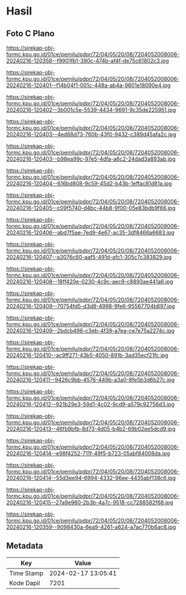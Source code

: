 # Hasil

## Foto C Plano

https://sirekap-obj-formc.kpu.go.id/01ce/pemilu/pdpr/72/04/05/20/08/7204052008006-20240216-120358--f9901fb1-390c-474b-af4f-de75c61802c3.jpg

https://sirekap-obj-formc.kpu.go.id/01ce/pemilu/pdpr/72/04/05/20/08/7204052008006-20240216-120401--f14b04f1-001c-448a-ab4a-9601e18090e4.jpg

https://sirekap-obj-formc.kpu.go.id/01ce/pemilu/pdpr/72/04/05/20/08/7204052008006-20240216-120402--3b001c5e-5539-4434-9691-9c35de225951.jpg

https://sirekap-obj-formc.kpu.go.id/01ce/pemilu/pdpr/72/04/05/20/08/7204052008006-20240216-120403--4ed68d73-760b-43f0-9432-c389d45afa2c.jpg

https://sirekap-obj-formc.kpu.go.id/01ce/pemilu/pdpr/72/04/05/20/08/7204052008006-20240216-120403--b98ea99c-97e5-4dfa-a6c2-24dad3a893ab.jpg

https://sirekap-obj-formc.kpu.go.id/01ce/pemilu/pdpr/72/04/05/20/08/7204052008006-20240216-120404--616bd808-9c59-45d2-b43b-1effac81d81a.jpg

https://sirekap-obj-formc.kpu.go.id/01ce/pemilu/pdpr/72/04/05/20/08/7204052008006-20240216-120405--c09f5740-d4bc-44b8-9f00-05e83bdb9f66.jpg

https://sirekap-obj-formc.kpu.go.id/01ce/pemilu/pdpr/72/04/05/20/08/7204052008006-20240216-120406--abd7f5ae-7ed9-4e67-ac35-3df8466a6683.jpg

https://sirekap-obj-formc.kpu.go.id/01ce/pemilu/pdpr/72/04/05/20/08/7204052008006-20240216-120407--a3076c60-aaf5-491d-afc1-305c7c383829.jpg

https://sirekap-obj-formc.kpu.go.id/01ce/pemilu/pdpr/72/04/05/20/08/7204052008006-20240216-120408--18ff420e-0230-4c9c-aec9-c8893ae441a6.jpg

https://sirekap-obj-formc.kpu.go.id/01ce/pemilu/pdpr/72/04/05/20/08/7204052008006-20240216-120409--70754fd5-d3d8-4998-9fe6-95567704b697.jpg

https://sirekap-obj-formc.kpu.go.id/01ce/pemilu/pdpr/72/04/05/20/08/7204052008006-20240216-120409--2bdcb496-c3eb-4f39-a7ea-ce7e75a2274c.jpg

https://sirekap-obj-formc.kpu.go.id/01ce/pemilu/pdpr/72/04/05/20/08/7204052008006-20240216-120410--ac9ff271-43b5-4050-891b-3ad35ecf21fc.jpg

https://sirekap-obj-formc.kpu.go.id/01ce/pemilu/pdpr/72/04/05/20/08/7204052008006-20240216-120411--9426c9bb-4576-449b-a3a0-8fe5b3d6b27c.jpg

https://sirekap-obj-formc.kpu.go.id/01ce/pemilu/pdpr/72/04/05/20/08/7204052008006-20240216-120412--921b29e3-59d1-4c02-9cd9-a579c92756d3.jpg

https://sirekap-obj-formc.kpu.go.id/01ce/pemilu/pdpr/72/04/05/20/08/7204052008006-20240216-120413--46fb9bfb-8d73-4d05-b4b2-69b02ee5dcd9.jpg

https://sirekap-obj-formc.kpu.go.id/01ce/pemilu/pdpr/72/04/05/20/08/7204052008006-20240216-120414--e98f4252-711f-49f5-b723-05abf84008da.jpg

https://sirekap-obj-formc.kpu.go.id/01ce/pemilu/pdpr/72/04/05/20/08/7204052008006-20240216-120414--55d3ee94-6994-4332-96ee-4435abf138c6.jpg

https://sirekap-obj-formc.kpu.go.id/01ce/pemilu/pdpr/72/04/05/20/08/7204052008006-20240216-120415--27a9e980-2b3b-4a7c-9518-cc7288582f68.jpg

https://sirekap-obj-formc.kpu.go.id/01ce/pemilu/pdpr/72/04/05/20/08/7204052008006-20240216-120359--9098430a-6ea9-4261-a624-a7ac770b6ac8.jpg


## Metadata

| Key        | Value               |
| ---------- | ------------------- |
| Time Stamp | 2024-02-17 13:05:41 |
| Kode Dapil | 7201                |



